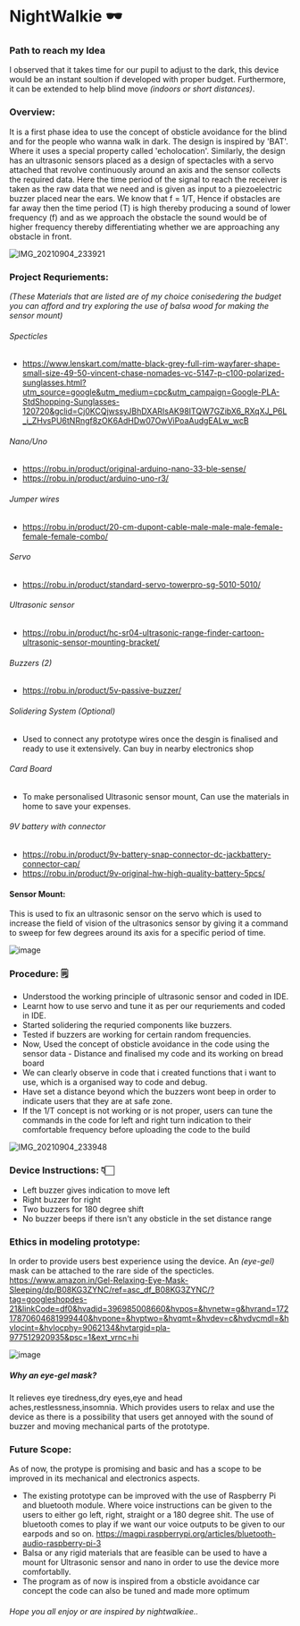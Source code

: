 # NightWalkie  🕶 

### Path to reach my Idea

I observed that it takes time for our pupil to adjust to the dark, this device would be an instant soultion if developed with proper budget. Furthermore, it can be extended to help blind move _(indoors or short distances)_.

### Overview:
It is a first phase idea to use the concept of obsticle avoidance for the blind and for the people who wanna walk in dark. The design is inspired by 'BAT'. Where it uses a special property called 'echolocation'. Similarly, the design has an ultrasonic sensors placed as a design of spectacles with a servo attached that revolve continuously around an axis and the sensor collects the required data. Here the time period of the signal to reach the receiver is taken as the raw data that we need and is given as input to a piezoelectric buzzer placed near the ears. We know that f = 1/T, Hence if obstacles are far away then the time period (T) is high thereby producing a sound of lower frequency (f) and as we approach the obstacle the sound would be of higher frequency thereby differentiating whether we are approaching any obstacle in front.

![IMG_20210904_233921](https://user-images.githubusercontent.com/69350191/132105486-72b24200-c684-4f67-ad67-284dfd402e0c.jpg)

### Project Requriements:
_(These Materials that are listed are of my choice conisedering the budget you can afford and try exploring the use of balsa wood for making the sensor mount)_

###### Specticles
- https://www.lenskart.com/matte-black-grey-full-rim-wayfarer-shape-small-size-49-50-vincent-chase-nomades-vc-5147-p-c100-polarized-sunglasses.html?utm_source=google&utm_medium=cpc&utm_campaign=Google-PLA-StdShopping-Sunglasses-120720&gclid=Cj0KCQjwssyJBhDXARIsAK98ITQW7GZibX6_RXqXJ_P6L_i_ZHvsPU6tNRngf8zOK6AdHDw07OwViPoaAudgEALw_wcB

###### Nano/Uno 
- https://robu.in/product/original-arduino-nano-33-ble-sense/
- https://robu.in/product/arduino-uno-r3/

###### Jumper wires 
- https://robu.in/product/20-cm-dupont-cable-male-male-male-female-female-female-combo/

###### Servo
- https://robu.in/product/standard-servo-towerpro-sg-5010-5010/

###### Ultrasonic sensor 
- https://robu.in/product/hc-sr04-ultrasonic-range-finder-cartoon-ultrasonic-sensor-mounting-bracket/

###### Buzzers (2)
- https://robu.in/product/5v-passive-buzzer/

###### Solidering System (Optional)
- Used to connect any prototype wires once the desgin is finalised and ready to use it extensively. Can buy in nearby electronics shop

###### Card Board 
- To make personalised Ultrasonic sensor mount, Can use the materials in home to save your expenses.

###### 9V battery with connector 
- https://robu.in/product/9v-battery-snap-connector-dc-jackbattery-connector-cap/
- https://robu.in/product/9v-original-hw-high-quality-battery-5pcs/

#### Sensor Mount:
This is used to fix an ultrasonic sensor on the servo which is used to increase the field of vision of the ultrasonics sensor by giving it a command to sweep for few degrees around its axis for a specific period of time. 

![image](https://user-images.githubusercontent.com/69350191/132105227-fa828fde-6a25-4928-a857-73b36f14dbd8.png)

### Procedure: 🗒️
- Understood the working principle of ultrasonic sensor and coded in IDE. 
- Learnt how to use servo and tune it as per our requriements and coded in IDE. 
- Started solidering the requried components like buzzers. 
- Tested if buzzers are working for certain random frequencies.
- Now, Used the concept of obsticle avoidance in the code using the sensor data - Distance and finalised my code and its working on bread board
- We can clearly observe in code that i created functions that i want to use, which is a organised way to code and debug.
- Have set a distance beyond which the buzzers wont beep in order to indicate users that they are at safe zone.
- If the 1/T concept is not working or is not proper, users can tune the commands in the code for left and right turn indication to their comfortable frequency before uploading the code to the build

![IMG_20210904_233948](https://user-images.githubusercontent.com/69350191/132105896-22f7effb-887f-4abe-a523-8346ede5c011.jpg)

### Device Instructions: 👇🏻 
- Left buzzer gives indication to move left  
- Right buzzer for right  
- Two buzzers for 180 degree shift
- No buzzer beeps if there isn't any obsticle in the set distance range

### Ethics in modeling prototype:
In order to provide users best experience using the device. An _(eye-gel)_ mask can be attached to the rare side of the specticles.
https://www.amazon.in/Gel-Relaxing-Eye-Mask-Sleeping/dp/B08KG3ZYNC/ref=asc_df_B08KG3ZYNC/?tag=googleshopdes-21&linkCode=df0&hvadid=396985008660&hvpos=&hvnetw=g&hvrand=17217870604681999440&hvpone=&hvptwo=&hvqmt=&hvdev=c&hvdvcmdl=&hvlocint=&hvlocphy=9062134&hvtargid=pla-977512920935&psc=1&ext_vrnc=hi

![image](https://user-images.githubusercontent.com/69350191/132106659-a3c1cc29-7ec4-4015-a3af-6bdb7475b47f.png)

##### Why an eye-gel mask?
It relieves eye tiredness,dry eyes,eye and head aches,restlessness,insomnia. Which provides users to relax and use the device as there is a possibility that users get annoyed with the sound of buzzer and moving mechanical parts of the prototype.

### Future Scope:
As of now, the protype is promising and basic and has a scope to be improved in its mechanical and electronics aspects.
- The existing prototype can be improved with the use of Raspberry Pi and bluetooth module. Where voice instructions can be given to the users to either go left, right, straight or a 180 degree shit. The use of bluetooth comes to play if we want our voice outputs to be given to our earpods and so on.
https://magpi.raspberrypi.org/articles/bluetooth-audio-raspberry-pi-3
- Balsa or any rigid materials that are feasible can be used to have a mount for Ultrasonic sensor and nano in order to use the device more comfortablly.
- The program as of now is inspired from a obsticle avoidance car concept the code can also be tuned and made more optimum 

###### Hope you all enjoy or are inspired by nightwalkiee..
